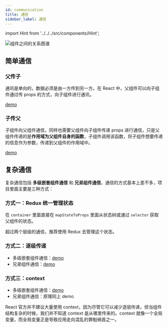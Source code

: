 ```yaml
---
id: communication
title: 通信
sidebar_label: 通信
---
```


import Hint from '../../../src/components/Hint';

![组件之间的关系图谱](https://cosmos-x.oss-cn-hangzhou.aliyuncs.com/io9G0J.jpg)

## 简单通信

### 父传子

通讯是单向的，数据必须是由一方传到另一方。在 React 中，父组件可以向子组件通过传 props 的方式，向子组件进行通讯。

[demo](https://jsbin.com/rixofod/1/edit?html,js,output)

### 子传父

子组件向父组件通信，同样也需要父组件向子组件传递 props 进行通信，只是父组件传递的是**作用域为父组件自身的函数**，子组件调用该函数，将子组件想要传递的信息作为参数，传递到父组件的作用域中。

[demo](https://jsbin.com/gulebam/2/edit?html,js,output)

## 复杂通信

复杂通信包括 **多级嵌套组件通信** 和 **兄弟组件通信**，通信的方式基本上差不多，项目里面主要是三种方式：

### 方式一：Redux 统一管理状态

在 `container` 里面直接在 `mapStateToProps` 里面从状态树或通过 `selector` 获取父组件的状态。

<Hint type="good">超过两个层级的通信，推荐使用 Redux 去管理这个状态。</Hint>

### 方式二：逐级传递

- 多级嵌套组件通信：[demo](https://jsbin.com/yibazoh/6/edit?html,js,output)
- 兄弟组件通信：[demo](https://jsbin.com/fopikor/3/edit?html,js,output)

### 方式三：context

- 多级嵌套组件通信：[demo](https://jsbin.com/yibazoh/6/edit?html,js,output)
- 兄弟组件通信：原理同上 demo

<Hint type="warn">React 官方并不建议大量使用 context，因为尽管它可以减少逐层传递，但当组件结构复杂的时候，我们并不知道 context 是从哪里传来的。context 就像一个全局变量，而全局变量正是导致应用走向混乱的罪魁祸首之一。</Hint>
